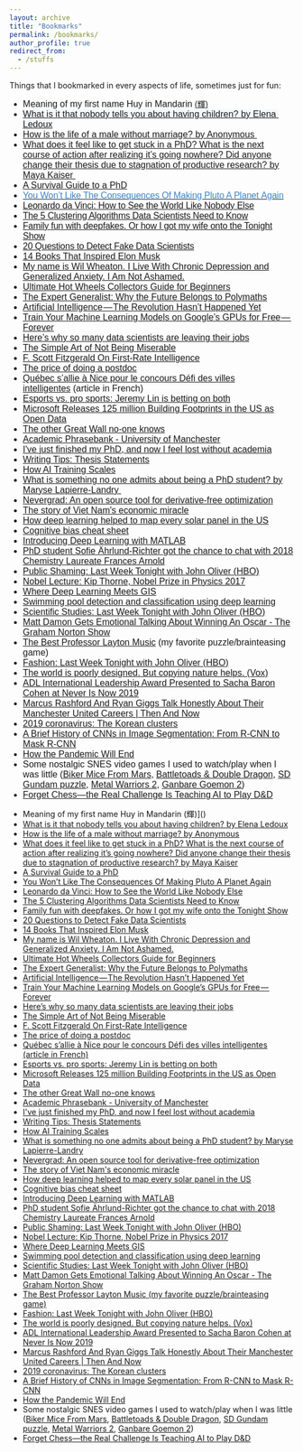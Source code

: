 ```yaml
---
layout: archive
title: "Bookmarks"
permalink: /bookmarks/
author_profile: true
redirect_from:
  - /stuffs
---
```


Things that I bookmarked in every aspects of life, sometimes just for fun:

<ul><li><font face="trebuchet ms, sans-serif" size="3">Meaning of my first name Huy in Mandarin </font><span style="font-family:trebuchet ms,sans-serif;font-size:small"></span><span style="font-family:trebuchet ms,sans-serif;color:rgb(0,0,0)"><a href="https://en.wiktionary.org/wiki/%E8%BC%9D">(輝)</a></span></li>
<li><font face="trebuchet ms, sans-serif" size="3" style="white-space:pre-wrap;background-color:rgb(245,248,250)"><a href="http://qr.ae/TUTqGe" style="white-space:pre-wrap;background-color:rgb(245,248,250)">What is it that nobody tells you about having children? by Elena Ledoux</a></font></li>
<li><a href="http://qr.ae/TUTqGH"><font face="trebuchet ms, sans-serif" size="3">How is the life of a male without marriage? by Anonymous&nbsp;</font></a></li>
<li><font face="trebuchet ms, sans-serif" size="3"><a href="http://qr.ae/TUTqGO">What does it feel like to get stuck in a PhD? What is the next course of action after realizing it’s going nowhere? Did anyone change their thesis due to stagnation of productive research? by Maya Kaiser&nbsp;</a></font></li>
<li><font face="trebuchet ms, sans-serif" size="3"><a href="http://karpathy.github.io/2016/09/07/phd/">A Survival Guide to a PhD</a></font></li>
<li><a href="https://medium.com/starts-with-a-bang/you-wont-like-the-consequences-of-making-pluto-a-planet-again-3019b2077129" style="letter-spacing:-0.015em"><font color="#3d85c6" face="trebuchet ms, sans-serif" size="3">You Won’t Like The Consequences Of Making Pluto A Planet&nbsp;Again</font></a></li>
<li><a href="https://medium.com/personal-growth/leonardo-da-vinci-how-to-see-the-world-like-nobody-else-7eb9d60dacac" style="letter-spacing:-0.21px"><font face="trebuchet ms, sans-serif" size="3">Leonardo da Vinci: How to See the World Like Nobody Else</font></a></li>
<li><a href="https://towardsdatascience.com/the-5-clustering-algorithms-data-scientists-need-to-know-a36d136ef68" style="letter-spacing:-0.24px;background-color:transparent"><font face="trebuchet ms, sans-serif" size="3">The 5 Clustering Algorithms Data Scientists Need to Know</font></a></li>
<li><a href="https://towardsdatascience.com/family-fun-with-deepfakes-or-how-i-got-my-wife-onto-the-tonight-show-a4454775c011" style="letter-spacing:-0.24px"><font face="trebuchet ms, sans-serif" size="3">Family fun with deepfakes. Or how I got my wife onto the Tonight Show</font></a></li>
<li><a href="https://www.kdnuggets.com/2016/01/20-questions-to-detect-fake-data-scientists.html" style="letter-spacing:-0.24px"><font face="trebuchet ms, sans-serif" size="3">20 Questions to Detect Fake Data Scientists</font></a></li>
<li><a href="http://time.com/4122837/elon-musk-book-recommendations/"><font face="trebuchet ms, sans-serif" size="3">14 Books That Inspired Elon Musk</font></a></li>
<li><a href="https://medium.com/@wilw/my-name-is-wil-wheaton-i-live-with-chronic-depression-and-generalized-anxiety-i-am-not-ashamed-8f693f9c0af1"><font face="trebuchet ms, sans-serif" size="3">My name is Wil Wheaton. I Live With Chronic Depression and Generalized Anxiety. I Am Not Ashamed.</font></a></li>
<li><a href="http://blog.wheelsbywovka.com/ultimate-hot-wheels-collectors-guide-beginners-2016-edition/"><font face="trebuchet ms, sans-serif" size="3">Ultimate Hot Wheels Collectors Guide for Beginners</font></a></li>
<li><a href="https://medium.com/@ztrana/the-expert-generalist-why-the-future-belongs-to-polymaths-46b0e9edc7bc"><font face="trebuchet ms, sans-serif" size="3">The Expert Generalist: Why the Future Belongs to Polymaths</font></a></li>
<li><a href="https://medium.com/@mijordan3/artificial-intelligence-the-revolution-hasnt-happened-yet-5e1d5812e1e7"><font face="trebuchet ms, sans-serif" size="3">Artificial Intelligence — The Revolution Hasn’t Happened Yet</font></a></li>
<li><a href="https://hackernoon.com/train-your-machine-learning-models-on-googles-gpus-for-free-forever-a41bd309d6ad"><font face="trebuchet ms, sans-serif" size="3">Train Your Machine Learning Models on Google’s GPUs for Free — Forever</font></a></li>
<li><a href="https://towardsdatascience.com/why-so-many-data-scientists-are-leaving-their-jobs-a1f0329d7ea4"><font face="trebuchet ms, sans-serif" size="3">Here’s why so many data scientists are leaving their jobs</font></a></li>
<li><a href="https://medium.com/personal-growth/the-simple-art-of-not-being-miserable-b374f42bc318"><font face="trebuchet ms, sans-serif" size="3">The Simple Art of Not Being Miserable</font></a></li>
<li><a href="https://medium.com/personal-growth/f-scott-fitzgerald-on-first-rate-intelligence-7cf8ea002794"><font face="trebuchet ms, sans-serif" size="3">F. Scott Fitzgerald On First-Rate Intelligence</font></a></li>
<li><a href="http://www.sciencemag.org/careers/2017/01/price-doing-postdoc?utm_source=sciencemagazine&amp;utm_medium=facebook-text&amp;utm_campaign=postdocprice-10365"><font face="trebuchet ms, sans-serif" size="3">The price of doing a postdoc</font></a></li>
<li><font face="trebuchet ms, sans-serif" size="3"><a href="https://www.lesoleil.com/actualite/quebec-sallie-a-nice-pour-le-concours-defi-des-villes-intelligentes-0780e6eaa1f92724d00f70c417b0a8b8">Québec s’allie à Nice pour le concours Défi des villes intelligentes</a><span style="background-color:transparent">&nbsp;(article in French)</span></font></li>
<li><a href="https://qz.com/1438337/esports-vs-pro-sports-jeremy-lin-is-betting-on-both/"><font face="trebuchet ms, sans-serif" size="3">Esports vs. pro sports: Jeremy Lin is betting on both</font></a></li>
<li><a href="https://blogs.bing.com/maps/2018-06/microsoft-releases-125-million-building-footprints-in-the-us-as-open-data"><font face="trebuchet ms, sans-serif" size="3">Microsoft Releases 125 million Building Footprints in the US as Open Data</font></a></li>
<li><a href="https://www.bbc.com/reel/video/p06jpl8v/The-other-Great-Wall-no--one-knows"><font face="trebuchet ms, sans-serif" size="3">The other Great Wall no-one knows</font></a></li>
<li><a href="http://www.phrasebank.manchester.ac.uk/"><font face="trebuchet ms, sans-serif" size="3">Academic Phrasebank - University of Manchester</font></a></li>
<li><a href="https://www.theguardian.com/education/2018/sep/28/ive-just-finished-my-phd-and-now-i-feel-lost-without-academia"><font face="trebuchet ms, sans-serif" size="3">I've just finished my PhD, and now I feel lost without academia</font></a></li>
<li><a href="http://www.cws.illinois.edu/workshop/writers/tips/thesis/"><font face="trebuchet ms, sans-serif" size="3">Writing Tips: Thesis Statements</font></a></li>
<li><a href="https://blog.openai.com/science-of-ai/"><font face="trebuchet ms, sans-serif" size="3">How AI Training Scales</font></a></li>
<li><a href="https://www.quora.com/What-is-something-no-one-admits-about-being-a-PhD-student/answer/Maryse-Lapierre-Landry?ch=2"><font face="trebuchet ms, sans-serif" size="3">What is something no one admits about being a PhD student? by Maryse Lapierre-Landry&nbsp;</font></a></li>
<li><a href="https://code.fb.com/ai-research/nevergrad/"><font face="trebuchet ms, sans-serif" size="3">Nevergrad: An open source tool for derivative-free optimization</font></a></li>
<li><a href="https://www.weforum.org/agenda/2018/09/how-vietnam-became-an-economic-miracle?utm_source=Facebook%20Videos&amp;utm_medium=Facebook%20Videos&amp;utm_campaign=Facebook%20Video%20Blogs"><font face="trebuchet ms, sans-serif" size="3">The story of Viet Nam's economic miracle</font></a></li>
<li><a href="https://www.technologyreview.com/the-download/612650/how-deep-learning-helped-to-map-every-solar-panel-in-the-us/?utm_source=facebook&amp;utm_medium=tr_social&amp;utm_campaign=site_visitor.unpaid.engagement&amp;fbclid=IwAR34HrOqrQyI8kYIunly7UG5O_wpmYRaWciVDm8-dTHpORyhWO_CwqO4otg&amp;fbclid=IwAR0YthBo73huTSeaYrxu-s04oQCN-R-1zdMba5Xi0KrxPiWPMYQJtByPYU8"><font face="trebuchet ms, sans-serif" size="3">How deep learning helped to map every solar panel in the US</font></a></li>
<li><a href="https://betterhumans.coach.me/cognitive-bias-cheat-sheet-55a472476b18?fbclid=IwAR3KTjMJbN8j0IMt9hvyegRFF8P2xVw8tLBGnMgS6J6nCeYBE_3YxIYaS4M"><font face="trebuchet ms, sans-serif" size="3">Cognitive bias cheat sheet</font></a></li>
<li><a href="https://www.mathworks.com/content/dam/mathworks/tag-team/Objects/d/80879v00_Deep_Learning_ebook.pdf"><font face="trebuchet ms, sans-serif" size="3">Introducing Deep Learning&nbsp;<span style="background-color:transparent">with MATLAB</span></font></a></li>
<li><a href="https://www.facebook.com/nobelprize/videos/2206766369584574/" style="background-color:transparent"><font face="trebuchet ms, sans-serif" size="3">PhD student Sofie Ährlund-Richter got the chance to chat with 2018 Chemistry Laureate Frances Arnold</font></a></li>
<li><a href="https://youtu.be/Yq7Eh6JTKIg"><font face="trebuchet ms, sans-serif" size="3">Public Shaming: Last Week Tonight with John Oliver (HBO)</font></a></li>
<li><a href="https://www.youtube.com/watch?v=TZLvEp_xjnY"><font face="trebuchet ms, sans-serif" size="3">Nobel Lecture: Kip Thorne, Nobel Prize in Physics 2017</font></a></li>
<li><a href="https://www.esri.com/about/newsroom/arcwatch/where-deep-learning-meets-gis/?adumkts=social&amp;utm_source=social&amp;aduc=social&amp;adum=external&amp;aduSF=twitter&amp;aduca=social_branding&amp;aduco=arcwatch_deep_learning_GIS&amp;aduat=webpage&amp;sf_id=701f2000000n9YHAAY&amp;adbsc=social_branding_20190625_2790191&amp;adbid=1143567288857026560&amp;adbpl=tw&amp;adbpr=16132791"><font face="trebuchet ms, sans-serif" size="3">Where Deep Learning Meets GIS</font></a></li>
<li><a href="https://medium.com/geoai/swimming-pool-detection-and-classification-using-deep-learning-aaf4a3a5e652"><font face="trebuchet ms, sans-serif" size="3">Swimming pool detection and classification using deep learning</font></a></li>
<li><a href="https://www.youtube.com/watch?v=0Rnq1NpHdmw"><font face="trebuchet ms, sans-serif" size="3">Scientific Studies: Last Week Tonight with John Oliver (HBO)</font></a></li>
<li><a href="https://www.youtube.com/watch?v=Jf4hSjUNInU"><font face="trebuchet ms, sans-serif" size="3">Matt Damon Gets Emotional Talking About Winning An Oscar - The Graham Norton Show</font></a></li>
<li><font face="trebuchet ms, sans-serif" size="3"><a href="https://www.youtube.com/watch?v=PdBjCkWXbls">The Best Professor Layton Music</a><span style="background-color:transparent">&nbsp;(my favorite puzzle/brainteasing game)</span></font></li>
<li><a href="https://www.youtube.com/watch?v=VdLf4fihP78"><font face="trebuchet ms, sans-serif" size="3">Fashion: Last Week Tonight with John Oliver (HBO)</font></a></li>
<li><a href="https://www.youtube.com/watch?v=iMtXqTmfta0"><font face="trebuchet ms, sans-serif" size="3">The world is poorly designed. But copying nature helps. (Vox)</font></a></li>
<li><font face="trebuchet ms, sans-serif" size="3" style="font-variant:var(--ytd-video-primary-info-renderer-title-font-variant,inherit)"><a href="https://youtu.be/ymaWq5yZIYM" style="font-variant:var(--ytd-video-primary-info-renderer-title-font-variant,inherit)">ADL International Leadership Award Presented to Sacha Baron Cohen at Never Is Now 2019</a></font></li>
<li><span style="background-color:transparent"><font face="trebuchet ms, sans-serif" size="3"><a href="https://www.youtube.com/watch?v=OVZzukNBR8k">Marcus Rashford And Ryan Giggs Talk Honestly About Their Manchester United Careers | Then And Now</a></font></span></li>
<li><span style="background-color:transparent"><font face="trebuchet ms, sans-serif" size="3"><a href="https://graphics.reuters.com/CHINA-HEALTH-SOUTHKOREA-CLUSTERS/0100B5G33SB/index.html">2019 coronavirus:&nbsp;The Korean clusters</a></font></span></li>
<li><span style="background-color:transparent"><font face="trebuchet ms, sans-serif" size="3"><a href="https://blog.athelas.com/a-brief-history-of-cnns-in-image-segmentation-from-r-cnn-to-mask-r-cnn-34ea83205de4">A Brief History of CNNs in Image Segmentation: From R-CNN to Mask R-CNN</a></font></span></li>
<li><span style="background-color:transparent"><font face="trebuchet ms, sans-serif" size="3"><a href="https://www.theatlantic.com/health/archive/2020/03/how-will-coronavirus-end/608719/?linkId=85439737">How the Pandemic Will End</a></font></span></li>
<li><span style="background-color:transparent"><font face="trebuchet ms, sans-serif" size="3">Some&nbsp;nostalgic SNES video games I used to watch/play when I was little (<a href="https://www.youtube.com/watch?v=C_-RLtfSEi4">Biker Mice From Mars</a>, <a href="https://www.youtube.com/watch?v=ofTWPtv8X5c">Battletoads &amp; Double Dragon</a>, <a href="https://www.youtube.com/watch?v=aiwrqFwEFtA&amp;list=PLF0YRjI3HrYw-Cvem7NEfilOfH7PxFNP5">SD Gundam puzzle</a>, <a href="https://www.youtube.com/watch?v=VNQ6Qf7krKI">Metal Warriors 2</a>,&nbsp;</font></span><font face="trebuchet ms, sans-serif" size="3"><a href="https://www.youtube.com/watch?v=ob648xBCMEw">Ganbare Goemon 2</a><span style="color:var(--ytd-video-primary-info-renderer-title-color,var(--yt-spec-text-primary));font-variant:var(--ytd-video-primary-info-renderer-title-font-variant,inherit);background-color:transparent">)</span></font></li>
<li><span style="background-color:transparent"><font face="trebuchet ms, sans-serif" size="3"><a href="">Forget Chess—the Real Challenge Is Teaching AI to Play D&amp;D</a></font></span></li></ul>


- Meaning of my first name Huy in Mandarin (輝)]()
- [What is it that nobody tells you about having children? by Elena Ledoux]()
- [How is the life of a male without marriage? by Anonymous ]()
- [What does it feel like to get stuck in a PhD? What is the next course of action after realizing it’s going nowhere? Did anyone change their thesis due to stagnation of productive research? by Maya Kaiser ]()
- [A Survival Guide to a PhD](http://karpathy.github.io/2016/09/07/phd/)
- [You Won’t Like The Consequences Of Making Pluto A Planet Again]()
- [Leonardo da Vinci: How to See the World Like Nobody Else]()
- [The 5 Clustering Algorithms Data Scientists Need to Know]()
- [Family fun with deepfakes. Or how I got my wife onto the Tonight Show]()
- [20 Questions to Detect Fake Data Scientists]()
- [14 Books That Inspired Elon Musk]()
- [My name is Wil Wheaton. I Live With Chronic Depression and Generalized Anxiety. I Am Not Ashamed.]()
- [Ultimate Hot Wheels Collectors Guide for Beginners]()
- [The Expert Generalist: Why the Future Belongs to Polymaths]()
- [Artificial Intelligence — The Revolution Hasn’t Happened Yet]()
- [Train Your Machine Learning Models on Google’s GPUs for Free — Forever]()
- [Here’s why so many data scientists are leaving their jobs]()
- [The Simple Art of Not Being Miserable]()
- [F. Scott Fitzgerald On First-Rate Intelligence]()
- [The price of doing a postdoc]()
- [Québec s’allie à Nice pour le concours Défi des villes intelligentes (article in French)]()
- [Esports vs. pro sports: Jeremy Lin is betting on both]()
- [Microsoft Releases 125 million Building Footprints in the US as Open Data]()
- [The other Great Wall no-one knows]()
- [Academic Phrasebank - University of Manchester]()
- [I've just finished my PhD, and now I feel lost without academia]()
- [Writing Tips: Thesis Statements]()
- [How AI Training Scales]()
- [What is something no one admits about being a PhD student? by Maryse Lapierre-Landry ]()
- [Nevergrad: An open source tool for derivative-free optimization]()
- [The story of Viet Nam's economic miracle]()
- [How deep learning helped to map every solar panel in the US]()
- [Cognitive bias cheat sheet]()
- [Introducing Deep Learning with MATLAB]()
- [PhD student Sofie Ährlund-Richter got the chance to chat with 2018 Chemistry Laureate Frances Arnold]()
- [Public Shaming: Last Week Tonight with John Oliver (HBO)]()
- [Nobel Lecture: Kip Thorne, Nobel Prize in Physics 2017]()
- [Where Deep Learning Meets GIS]()
- [Swimming pool detection and classification using deep learning]()
- [Scientific Studies: Last Week Tonight with John Oliver (HBO)]()
- [Matt Damon Gets Emotional Talking About Winning An Oscar - The Graham Norton Show]()
- [The Best Professor Layton Music (my favorite puzzle/brainteasing game)]()
- [Fashion: Last Week Tonight with John Oliver (HBO)]()
- [The world is poorly designed. But copying nature helps. (Vox)]()
- [ADL International Leadership Award Presented to Sacha Baron Cohen at Never Is Now 2019]()
- [Marcus Rashford And Ryan Giggs Talk Honestly About Their Manchester United Careers | Then And Now]()
- [2019 coronavirus: The Korean clusters]()
- [A Brief History of CNNs in Image Segmentation: From R-CNN to Mask R-CNN]()
- [How the Pandemic Will End]()
- Some nostalgic SNES video games I used to watch/play when I was little ([Biker Mice From Mars](), [Battletoads & Double Dragon](), [SD Gundam puzzle](), [Metal Warriors 2](), [Ganbare Goemon 2]())
- [Forget Chess—the Real Challenge Is Teaching AI to Play D&D](https://www.wired.com/story/forget-chess-real-challenge-teaching-ai-play-dandd/)

